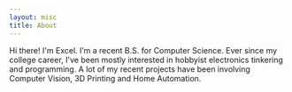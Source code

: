 ```yaml
---
layout: misc
title: About
---
```


Hi there! I'm Excel. I’m a recent B.S. for Computer Science. Ever since my college career, I've been mostly interested in hobbyist electronics tinkering and programming. A lot of my recent projects have been involving Computer Vision, 3D Printing and Home Automation. 
